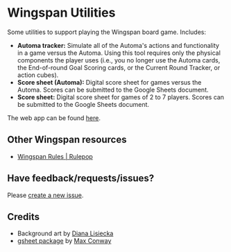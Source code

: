 # Wingspan Utilities

Some utilities to support playing the Wingspan board game. Includes:

- **Automa tracker:** Simulate all of the Automa's actions and functionality in a game versus the Automa. Using this tool requires only the physical components the player uses (i.e., you no longer use the Automa cards, the End-of-round Goal Scoring cards, or the Current Round Tracker, or action cubes).
- **Score sheet (Automa):** Digital score sheet for games versus the Automa. Scores can be submitted to the Google Sheets document.
- **Score sheet:** Digital score sheet for games of 2 to 7 players. Scores can be submitted to the Google Sheets document.

The web app can be found [here](https://wingspan-utilities-vd2qp.ondigitalocean.app/).

## Other Wingspan resources

- [Wingspan Rules | Rulepop](https://wingspan.rulepop.com/)

## Have feedback/requests/issues?

Please [create a new issue](https://github.com/NoahBolohan/wingspan-utilities/issues/new?template=Blank+issue).

## Credits

- Background art by [Diana Lisiecka](https://www.artstation.com/dianalisiecka)
- [gsheet package](https://github.com/maxconway/gsheet) by [Max Conway](https://github.com/maxconway)